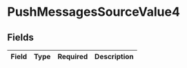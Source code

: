 # PushMessagesSourceValue4


## Fields

| Field       | Type        | Required    | Description |
| ----------- | ----------- | ----------- | ----------- |